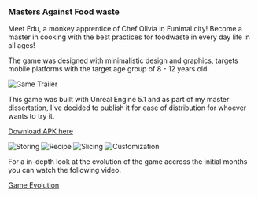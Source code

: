 ### Masters Against Food waste

Meet Edu, a monkey apprentice of Chef Olivia in Funimal city! Become a master in cooking with the best practices for foodwaste in every day life in all ages!

The game was designed with minimalistic design and graphics, targets mobile platforms with the target age group of 8 - 12 years old.

![Game Trailer](https://www.youtube.com/watch?v=EemX44KR0Sw)

This game was built with Unreal Engine 5.1 and as part of my master dissertation, I've decided to publish it for ease of distribution for whoever wants to try it.

[Download APK here](https://play.google.com/store/apps/details?id=com.LivLafLuv17Black.MastersCoD&hl=en-US)

![Storing](https://github.com/user-attachments/assets/3e390728-a54a-4255-b536-7554e72ba5cc)
![Recipe](https://github.com/user-attachments/assets/8d88e13f-a4bd-48b5-b1d6-6aa41a853b41)
![Slicing](https://github.com/user-attachments/assets/88fb0cbf-7269-4f81-b07e-03735f927113)
![Customization](https://github.com/user-attachments/assets/da7e06cc-f3b0-4e6f-a39f-93045dcbd4f6)

For a in-depth look at the evolution of the game accross the initial months you can watch the following video.

[Game Evolution](https://www.youtube.com/watch?v=MqWZ5gCTByw)
